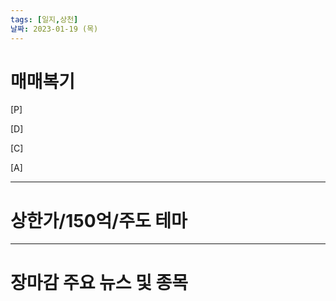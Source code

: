 ```yaml
---
tags: [일지,상천]
날짜: 2023-01-19 (목)
---
```


# 매매복기

[P]  

[D] 

[C]

[A]


___

# 상한가/150억/주도 테마


___

# 장마감 주요 뉴스 및 종목

